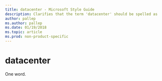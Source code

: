 ```yaml
---
title: datacenter - Microsoft Style Guide
description: Clarifies that the term 'datacenter' should be spelled as one word in Microsoft content.
author: pallep
ms.author: pallep
ms.date: 01/19/2018
ms.topic: article
ms.prod: non-product-specific
---
```


# datacenter

One word.
